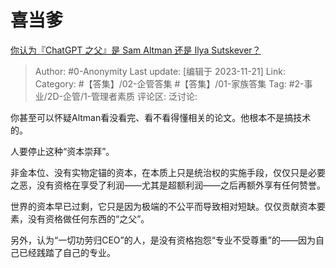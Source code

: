 # 喜当爹
[你认为『ChatGPT 之父』是 Sam Altman 还是 Ilya Sutskever？](https://www.zhihu.com/question/630824378/answer/3296263163)

> Author: #0-Anonymity
> Last update: [编辑于 2023-11-21]
> Link:
> Category: #【答集】/02-企管答集 #【答集】/01-家族答集 
> Tag: #2-事业/2D-企管/1-管理者素质 
> 评论区:
> 泛讨论:

你甚至可以怀疑Altman看没看完、看不看得懂相关的论文。他根本不是搞技术的。

人要停止这种“资本崇拜”。

非金本位、没有实物定锚的资本，在本质上只是统治权的实施手段，仅仅只是必要之恶，没有资格在享受了利润——尤其是超额利润——之后再额外享有任何赞誉。

世界的资本早已过剩，它只是因为极端的不公平而导致相对短缺。仅仅贡献资本要素，没有资格做任何东西的“之父”。

另外，认为“一切功劳归CEO”的人，是没有资格抱怨“专业不受尊重”的——因为自己已经践踏了自己的专业。